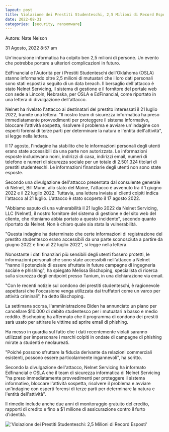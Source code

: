 ```yaml
---
layout: post
title: Violazione dei Prestiti Studenteschi, 2,5 Milioni di Record Esposti
date: 2022-08-31
categories: [security, ransomware]
---
```


Autore:
Nate Nelson

31 Agosto, 2022 8:57 am

Un'incursione informatica ha colpito ben 2,5 milioni di persone. Un evento che potrebbe portare a ulteriori complicazioni in futuro.

EdFinancial e l'Autorità per i Prestiti Studenteschi dell'Oklahoma (OSLA) stanno informando oltre 2,5 milioni di mutuatari che i loro dati personali sono stati esposti a seguito di un data breach. Il bersaglio dell'attacco è stato Nelnet Servicing, il sistema di gestione e il fornitore del portale web con sede a Lincoln, Nebraska, per OSLA e EdFinancial, come riportato in una lettera di divulgazione dell'attacco.

Nelnet ha rivelato l'attacco ai destinatari del prestito interessati il 21 luglio 2022, tramite una lettera. "Il nostro team di sicurezza informatica ha preso immediatamente provvedimenti per proteggere il sistema informativo, bloccare l'attività sospetta, risolvere il problema e avviare un'indagine con esperti forensi di terze parti per determinare la natura e l'entità dell'attività", si legge nella lettera.

Il 17 agosto, l'indagine ha stabilito che le informazioni personali degli utenti erano state accessibili da una parte non autorizzata. Le informazioni esposte includevano nomi, indirizzi di casa, indirizzi email, numeri di telefono e numeri di sicurezza sociale per un totale di 2.501.324 titolari di prestiti studenteschi. Le informazioni finanziarie degli utenti non sono state esposte.

Secondo una divulgazione dell'attacco presentata dal consulente generale di Nelnet, Bill Munn, allo stato del Maine, l'attacco è avvenuto tra il 1 giugno 2022 e il 22 luglio 2022. Tuttavia, una lettera inviata ai clienti colpiti indica l'attacco al 21 luglio. L'attacco è stato scoperto il 17 agosto 2022.

"Abbiamo saputo di una vulnerabilità il 21 luglio 2022 da Nelnet Servicing, LLC (Nelnet), il nostro fornitore del sistema di gestione e del sito web del cliente, che riteniamo abbia portato a questo incidente", secondo quanto riportato da Nelnet. Non è chiaro quale sia stata la vulnerabilità.

"Questa indagine ha determinato che certe informazioni di registrazione del prestito studentesco erano accessibili da una parte sconosciuta a partire da giugno 2022 e fino al 22 luglio 2022", si legge nella lettera.

Nonostante i dati finanziari più sensibili degli utenti fossero protetti, le informazioni personali che sono state accessibili nell'attacco a Nelnet "hanno il potenziale di essere sfruttate in future campagne di ingegneria sociale e phishing", ha spiegato Melissa Bischoping, specialista di ricerca sulla sicurezza degli endpoint presso Tanium, in una dichiarazione via email.

"Con le recenti notizie sul condono dei prestiti studenteschi, è ragionevole aspettarsi che l'occasione venga utilizzata dai truffatori come un varco per attività criminali", ha detto Bischoping.

La settimana scorsa, l'amministrazione Biden ha annunciato un piano per cancellare $10.000 di debito studentesco per i mutuatari a basso e medio reddito. Bischoping ha affermato che il programma di condono dei prestiti sarà usato per attirare le vittime ad aprire email di phishing.

Ha messo in guardia sul fatto che i dati recentemente violati saranno utilizzati per impersonare i marchi colpiti in ondate di campagne di phishing mirate a studenti e neolaureati.

"Poiché possono sfruttare la fiducia derivante da relazioni commerciali esistenti, possono essere particolarmente ingannevoli", ha scritto.

Secondo la divulgazione dell'attacco, Nelnet Servicing ha informato Edfinancial e OSLA che il team di sicurezza informatica di Nelnet Servicing "ha preso immediatamente provvedimenti per proteggere il sistema informativo, bloccare l'attività sospetta, risolvere il problema e avviare un'indagine con esperti forensi di terze parti per determinare la natura e l'entità dell'attività".

Il rimedio include anche due anni di monitoraggio gratuito del credito, rapporti di credito e fino a $1 milione di assicurazione contro il furto d'identità.

!['Violazione dei Prestiti Studenteschi: 2,5 Milioni di Record Esposti'](/PirateSec/assets/images/2022-08-31-student-loan-breach-exposes-2-5m-records.png)
